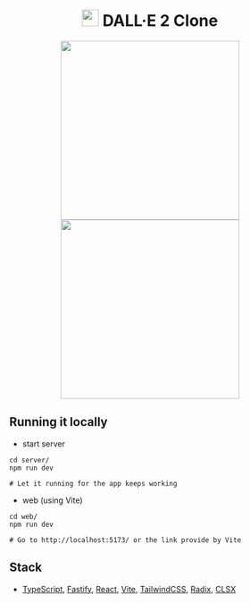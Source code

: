 <h1 align="center">
<img src="https://i.imgur.com/0Fwu7pb.png" height="30"/>
DALL·E 2 Clone</h1>

<p align="center">
<img src="https://i.imgur.com/J1siJwQ.png" height="320"/>
<img src="https://i.imgur.com/cpgQo3M.png" height="320"/>
</p>

## Running it locally

- start server

```
cd server/
npm run dev

# Let it running for the app keeps working

```

- web (using Vite)

```
cd web/
npm run dev

# Go to http://localhost:5173/ or the link provide by Vite
```

## Stack

- [TypeScript](https://www.typescriptlang.org/), [Fastify](https://www.fastify.io/), [React](https://reactjs.org/), [Vite](https://vitejs.dev/), [TailwindCSS](https://tailwindcss.com/), [Radix](https://www.radix-ui.com/), [CLSX](https://www.npmjs.com/package/clsx)
